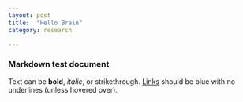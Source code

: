 ```yaml
---
layout: post
title:  "Hello Brain"
category: research

---
```


### Markdown test document

Text can be **bold**, _italic_, or ~~strikethrough~~. [Links](https://github.com) should be blue with no underlines (unless hovered over).
